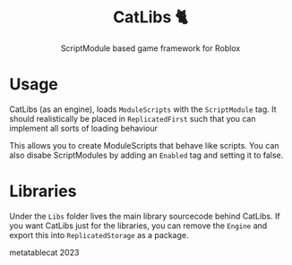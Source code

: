 <div align=center>
<h1>CatLibs 🐈</h1>
<p>ScriptModule based game framework for Roblox</p>
</div>

# Usage
CatLibs (as an engine), loads `ModuleScripts` with the `ScriptModule` tag. It should
realistically be placed in `ReplicatedFirst` such that you can implement all sorts of
loading behaviour

This allows you to create ModuleScripts that behave like scripts. You can also
disabe ScriptModules by adding an `Enabled` tag and setting it to false.

# Libraries
Under the `Libs` folder lives the main library sourcecode behind CatLibs. If you want
CatLibs just for the libraries, you can remove the `Engine` and export this into
`ReplicatedStorage` as a package.


metatablecat 2023

